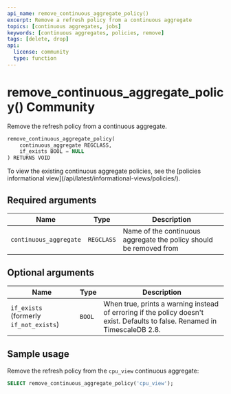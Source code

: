 ```yaml
---
api_name: remove_continuous_aggregate_policy()
excerpt: Remove a refresh policy from a continuous aggregate
topics: [continuous aggregates, jobs]
keywords: [continuous aggregates, policies, remove]
tags: [delete, drop]
api:
  license: community
  type: function
---
```


# remove_continuous_aggregate_policy() <Tag type="community">Community</Tag>

Remove the refresh policy from a continuous aggregate.

```sql
remove_continuous_aggregate_policy(
    continuous_aggregate REGCLASS,
    if_exists BOOL = NULL
) RETURNS VOID
```

<Highlight type="note">
To view the existing continuous aggregate policies, see the [policies
informational view](/api/latest/informational-views/policies/).
</Highlight>

## Required arguments

|Name|Type|Description|
|-|-|-|
|`continuous_aggregate`|`REGCLASS`|Name of the continuous aggregate the policy should be removed from|

## Optional arguments

|Name|Type|Description|
|-|-|-|
|`if_exists` (formerly `if_not_exists`)|`BOOL`|When true, prints a warning instead of erroring if the policy doesn't exist. Defaults to false. Renamed in TimescaleDB 2.8.|

## Sample usage

Remove the refresh policy from the `cpu_view` continuous aggregate:

``` sql
SELECT remove_continuous_aggregate_policy('cpu_view');
```
